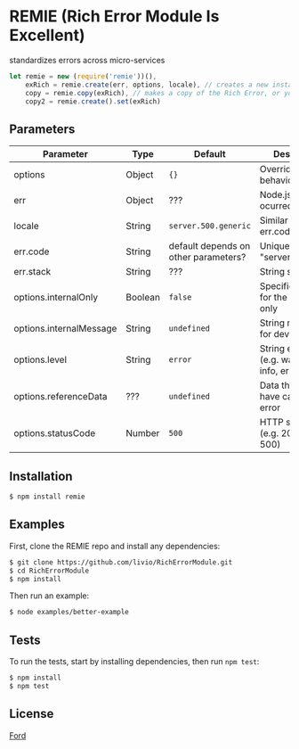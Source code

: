 # REMIE (Rich Error Module Is Excellent)
standardizes errors across micro-services

```js
let remie = new (require('remie'))(),
	exRich = remie.create(err, options, locale), // creates a new instance of Rich Error
	copy = remie.copy(exRich), // makes a copy of the Rich Error, or you could use:
	copy2 = remie.create().set(exRich)
```

## Parameters
| Parameter | Type | Default | Description | Required |
|-----------|------|---------|-------------|----------|
| options | Object | ```{}``` | Overrides default behaviors | ```no``` |
| err | Object | ??? | Node.js error that ocurred | ```yes``` |
| locale | String | ```server.500.generic``` | Similar to err.code??? | ```no``` |
| err.code | String | default depends on other parameters? | Unique string "server.400.error" | ```no``` |
| err.stack | String | ??? | String stack trace |
| options.internalOnly | Boolean | ```false``` | Specifies an error for the developer only | ```no``` |
| options.internalMessage | String | ```undefined``` | String message for developer | ```no``` |
| options.level | String | ```error``` | String error level (e.g. warning, info, error, trace) | ```no``` |
| options.referenceData | ??? | ```undefined``` | Data that may have caused the error | ```no``` |
| options.statusCode | Number | ```500``` | HTTP status code (e.g. 200, 400, 500) | ```no``` |

## Installation
```bash
$ npm install remie
```

## Examples
First, clone the REMIE repo and install any dependencies:
```bash
$ git clone https://github.com/livio/RichErrorModule.git
$ cd RichErrorModule
$ npm install
```
Then run an example:
```bash
$ node examples/better-example
```

## Tests
To run the tests, start by installing dependencies, then run ```npm test```:
```bash
$ npm install
$ npm test
```

## License
[Ford](license)